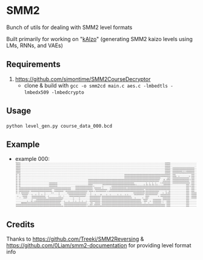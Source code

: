 # SMM2
Bunch of utils for dealing with SMM2 level formats

Built primarily for working on "[kAIzo](https://github.com/pifalken/kAIzo)" (generating SMM2 kaizo levels using LMs, RNNs, and VAEs)

## Requirements
1. https://github.com/simontime/SMM2CourseDecryptor
	- clone & build with `gcc -o smm2cd main.c aes.c -lmbedtls -lmbedx509 -lmbedcrypto`

## Usage
`python level_gen.py course_data_000.bcd`

## Example
- example 000:
![example000]

[example000]: https://github.com/pifalken/SMM2/raw/master/other/level_gen_example_000.png

## Credits
Thanks to https://github.com/Treeki/SMM2Reversing & https://github.com/0Liam/smm2-documentation for providing level format info
